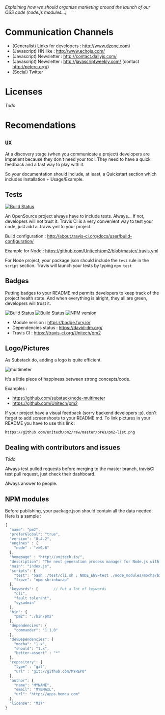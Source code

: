 *Explaining how we should organize marketing around the launch of our OSS code (node.js modules...)*

# Communication Channels

- (Generalist) Links for developers : http://www.dzone.com/
- (Javascript) HN like : http://www.echojs.com/
- (Javascript) Newsletter : http://contact.dailyjs.com/
- (Javascript) Newsletter : http://javascriptweekly.com/ (contact http://peterc.org/)
- (Social) Twitter

# Licenses

*Todo*

# Recomendations

## ``UX``

At a discovery stage (when you communicate a project) developers are impatient because they don't need your tool. They need to have a quick feedback and a fast way to play with it.

So your documentation should include, at least, a Quickstart section which includes Installation + Usage/Example.

## Tests

[![Build Status](https://travis-ci.org/Unitech/pm2.png)](https://travis-ci.org/Unitech/pm2)

An OpenSource project always have to include tests. Always... If not, developers will not trust it.
Travis CI is a very convenient way to test your code, just add a .travis.yml to your project.

Build configuration : http://about.travis-ci.org/docs/user/build-configuration/

Example for Node : https://github.com/Unitech/pm2/blob/master/.travis.yml

For Node project, your package.json should include the ``test`` rule in the ``script`` section. 
Travis will launch your tests by typing ``npm test`` 

## Badges

Putting badges to your README.md permits developers to keep track of the project health state.
And when everything is alright, they all are green, developers will trust it.

[![Build Status](https://travis-ci.org/Unitech/pm2.png)](https://travis-ci.org/Unitech/pm2)
[![Build Status](https://david-dm.org/Unitech/pm2.png)](https://david-dm.org/Unitech/pm2)
[![NPM version](https://badge.fury.io/js/pm2.png)](http://badge.fury.io/js/pm2)

- Module version : https://badge.fury.io/
- Dependencies status : https://david-dm.org/
- Travis CI : https://travis-ci.org/Unitech/pm2

## Logo/Pictures

As Substack do, adding a logo is quite efficient. 

![multimeter](http://substack.net/images/multimeter.png)

It's a little piece of happiness between strong concepts/code.

Examples : 

- https://github.com/substack/node-multimeter
- https://github.com/Unitech/pm2

If your project have a visual feedback (sorry backend developers :p), don't forget to add screenshoots to your README.md. 
To link pictures in your README you have to use this link :

```
https://github.com/unitech/pm2/raw/master/pres/pm2-list.png
```

## Dealing with contributors and issues

*Todo*

Always test pulled requests before merging to the master branch, travisCI test pull request, just check their dashboard.

Always answer to people.

## NPM modules

Before publishing, your package.json should contain all the data needed.
Here is a sample :

```javascript
{                                                                                                                                                                                                                                              
  "name": "pm2",
  "preferGlobal": "true",
  "version": "0.4.2",
  "engines" : {
    "node" : ">=0.8"
  },
  "homepage" : "http://unitech.io/",
  "description": "The next generation process manager for Node.js with native clusterization",
  "main": "index.js",
  "scripts": {
    "test": "bash ./test/cli.sh ; NODE_ENV=test ./node_modules/mocha/bin/mocha test",
    "froze": "npm shrinkwrap"
  },
  "keywords": [       // Put a lot of keywords
    "cli",
    "fault tolerant",
    "sysadmin"
  ],
  "bin": {
    "pm2": "./bin/pm2"
  },
  "dependencies": {
    "commander": "1.1.0"
  },
  "devDependencies": {
    "mocha": "1.x",
    "should": "1.x",
    "better-assert" : "*"
  },
  "repository": {
    "type" : "git",
    "url" : "git://github.com/MYREPO"
  },
  "author": {
    "name": "MYNAME",
    "email": "MYEMAIL",
    "url": "http://apps.hemca.com"
  },
  "license": "MIT"
}

``` 
